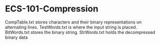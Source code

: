 # ECS-101-Compression
CompTable.txt stores characters and their binary representations on alternating lines.
TestWords.txt is where the input string is placed.
BitWords.txt stores the binary string.
StrWords.txt holds the decompressed binary data

